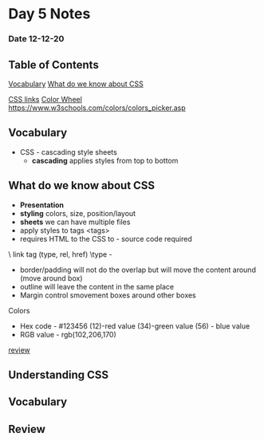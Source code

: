 # Day 5 Notes
### Date 12-12-20

## Table of Contents
[Vocabulary](#vocabulary)
[What do we know about CSS](#What-do-we-know-about-CSS)


[CSS links](w3schools.com/css/css_boxmodel.asp)
[Color Wheel](https://color.adobe.com/create/color-wheel)
https://www.w3schools.com/colors/colors_picker.asp

## Vocabulary
- CSS - cascading style sheets
  - **cascading** applies styles from top to bottom




## What do we know about CSS
  - **Presentation**
  - **styling** colors, size, position/layout
  - **sheets** we can have multiple files
- apply styles to tags \<tags>
- requires HTML to the CSS to - source code required


\ link tag (type, rel, href)
\type - 

- border/padding will not do the overlap but will move the content around (move around box)
- outline will leave the content in the same place
- Margin control smovement boxes around other boxes



Colors
 - Hex code - #123456 (12)-red value (34)-green value (56) - blue value
 - RGB value - rgb(102,206,170)







[review](#review)

## Understanding CSS


## Vocabulary



## Review